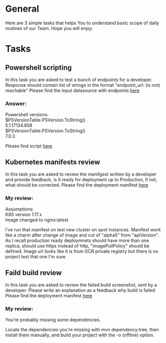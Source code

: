 # General
Here are 3 simple tasks that helps You to understand basic scope of daily routines of our Team. Hope you will enjoy.

# Tasks
## Powershell scripting
In this task you are asked to test a bunch of endpoints for a developer. Response should contain list of strings in the format "endpoint_url: (is not) reachable"
Please find the input datasource with endpoints [here](./tasks/powershell/websites.json)

### Answer: 

Powershell versions:  
$PSVersionTable.PSVersion.ToString()  
5.1.17134.858  
$PSVersionTable.PSVersion.ToString()  
7.0.3

Please find script [here](./tasks/powershell/endpoint_check.ps1)

## Kubernetes manifests review
In this task you are asked to review the manifgest written by a developer and provide feedback, is it ready for deployment up to Production, if not, what should be corrected.
Please find the deployment manifest [here](./tasks/k8s_manifest/deployment.yml)

### My review: 

Assumptions:   
K8S version 1.17.x  
Image changed to nginx:latest  

I've run that manifest on test new cluster on spot instances. Manifest work like a charm after change of image and cut of "alpha5" from "apiVersion". As I recall production ready deploymnets should have more than one replica, should use https instead of http, "imagePullPolicy" should be defined. Image url looks like it is from GCR private registry but there is no project test that one I'm sure.


## Faild build review
In this task you are asked to review the failed build screenshot, sent by a developer. Please write an explanation as a feedback why build is failed
Please find the deployment manifest [here](./tasks/failed_build/screenshot.jpg)

### My review: 

You're probably missing some dependencies.

Locate the dependencies you're missing with mvn dependency:tree, then install them manually, and build your project with the -o (offline) option.